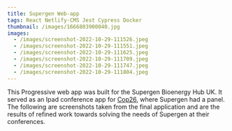 ```yaml
---
title: Supergen Web-app
tags: React Netlify-CMS Jest Cypress Docker
thumbnail: /images/1666803900040.jpg
images:
  - /images/screenshot-2022-10-29-111526.jpeg
  - /images/screenshot-2022-10-29-111551.jpeg
  - /images/screenshot-2022-10-29-111625.jpeg
  - /images/screenshot-2022-10-29-111709.jpeg
  - /images/screenshot-2022-10-29-111747.jpeg
  - /images/screenshot-2022-10-29-111804.jpeg
---
```

This Progressive web app was built for the Supergen Bioenergy Hub UK. It served as an Ipad conference app for [Cop26](https://ukcop26.org/), where Supergen had a panel. The following are screenshots taken from the final application and are the results of refined work towards solving the needs of Supergen at their conferences.